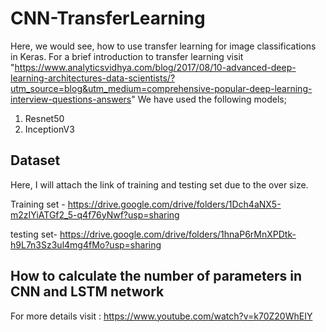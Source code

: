# CNN-TransferLearning
Here, we would see, how to use transfer learning for image classifications in Keras. For a brief introduction to transfer learning visit "https://www.analyticsvidhya.com/blog/2017/08/10-advanced-deep-learning-architectures-data-scientists/?utm_source=blog&utm_medium=comprehensive-popular-deep-learning-interview-questions-answers"
We have used the following models;
1. Resnet50
2. InceptionV3

## Dataset
Here, I will attach the link of training and testing set due to the over size.

Training set - https://drive.google.com/drive/folders/1Dch4aNX5-m2zIYiATGf2_5-q4f76yNwf?usp=sharing 

testing set- https://drive.google.com/drive/folders/1hnaP6rMnXPDtk-h9L7n3Sz3ul4mg4fMo?usp=sharing

## How to calculate the number of parameters in CNN and LSTM network 
For more details visit : https://www.youtube.com/watch?v=k70Z20WhEIY

